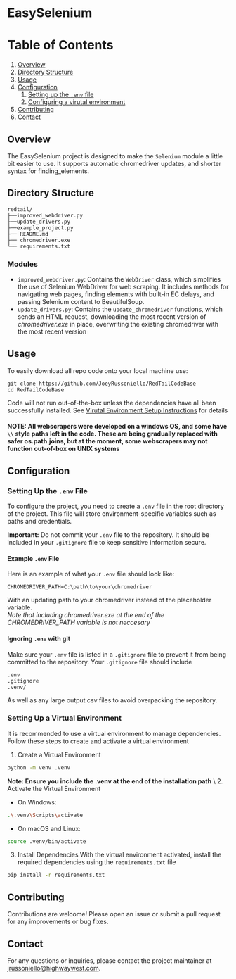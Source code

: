 # EasySelenium
# Table of Contents
1. [Overview](#overview)
2. [Directory Structure](#directory-structure)
3. [Usage](#usage)
4. [Configuration](#configuration)
    1. [Setting up the `.env` file](#setting-up-the-env-file)
    2. [Configuring a virutal environment](#setting-up-a-virtual-environment)
5. [Contributing](#contributing)
6. [Contact](#contact)

## Overview
The EasySelenium project is designed to make the `Selenium` module a little bit easier to use. It supports automatic chromedriver updates, and shorter syntax for finding_elements. 

## Directory Structure

```
redtail/
├──improved_webdriver.py
├──update_drivers.py
├──example_project.py
├── README.md
├── chromedriver.exe
└── requirements.txt
```

### Modules
- `improved_webdriver.py`: Contains the `WebDriver` class, which simplifies the use of Selenium WebDriver for web scraping. It includes methods for navigating web pages, finding elements with built-in EC delays, and passing Selenium content to BeautifulSoup.
- `update_drivers.py`: Contains the `update_chromedriver` functions, which sends an HTML request, downloading the most recent version of *chromedriver.exe* in place, overwriting the existing chromedriver with the most recent version

## Usage
To easily download all repo code onto your local machine use:
```git
git clone https://github.com/JoeyRussoniello/RedTailCodeBase
cd RedTailCodeBase
```
Code will not run out-of-the-box unless the dependencies have all been successfully installed. See [Virutal Environment Setup Instructions](#setting-up-a-virtual-environment) for details


#### **NOTE: All webscrapers were developed on a windows OS, and some have `\\` style paths left in the code. These are being gradually replaced with safer os.path.joins, but at the moment, some webscrapers may not function out-of-box on UNIX systems**

## Configuration

### Setting Up the `.env` File

To configure the project, you need to create a `.env` file in the root directory of the project. This file will store environment-specific variables such as paths and credentials. 

**Important:** Do not commit your `.env` file to the repository. It should be included in your `.gitignore` file to keep sensitive information secure.

#### Example `.env` File

Here is an example of what your `.env` file should look like:

```properties
CHROMEDRIVER_PATH=C:\path\to\your\chromedriver
```
With an updating path to your chromedriver instead of the placeholder variable. \
*Note that including chromedriver.exe at the end of the CHROMEDRIVER_PATH variable is not neccesary*

#### Ignoring `.env` with git
Make sure your `.env` file is listed in a `.gitignore` file to prevent it from being committed to the repository. Your `.gitignore` file should include
```properties
.env
.gitignore
.venv/
```
As well as any large output csv files to avoid overpacking the repository.

### Setting Up a Virtual Environment
It is recommended to use a virtual environment to manage dependencies. Follow these steps to create and activate a virtual environment

1. Create a Virtual Environment
```bash 
python -m venv .venv
```
**Note: Ensure you include the .venv at the end of the installation path** \ 
2. Activate the Virtual Environment
- On Windows:
```bash
.\.venv\Scripts\activate
```
- On macOS and Linux:
```bash
source .venv/bin/activate
```
3. Install Dependencies
With the virtual environment activated, install the required dependencies using the `requirements.txt` file
```bash
pip install -r requirements.txt
```

## Contributing
Contributions are welcome! Please open an issue or submit a pull request for any improvements or bug fixes.

## Contact
For any questions or inquiries, please contact the project maintainer at [jrussoniello@highwaywest.com](mailto:jrussoniello@highwaywest.com).
